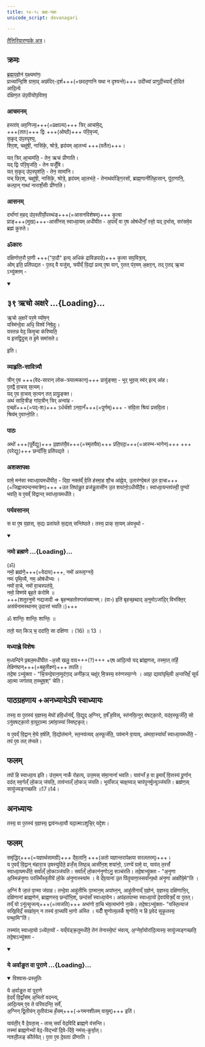 ```yaml
---
title: १४-१८ ब्रह्म-यज्ञः
unicode_script: devanagari

---
```

[तैत्तिरियारण्यके अत्र](https://archive.org/stream/Anandashram_Samskrita_Granthavali_Anandashram_Sanskrit_Series/ASS_036_Taittiriya_Aranyakam_With_Sayana_Bhashya_Part_1_-_Babasastri_Phadke_1898#page/n145/mode/2up)।


## क्रमः
ब्र॒ह्म॒य॒ज्ञेन॑ य॒क्ष्यमा॑णः॒  
प्राच्या॑न्दि॒शि ग्रामा॒द् अछ॑दिर्-द॒र्श+++(=छदतृणानि यथा न दृश्यन्ते)+++ उदी॑च्यां प्रागुदी॒च्याव्ँ वो॒दित॑ आदि॒त्ये  
द॑क्षिण॒त उ॑प॒वीयो॑प॒विश्य॒  

### आचमनम्
हस्ता॑व् अव॒निज्य॒+++(=प्रक्षाल्य)+++ त्रिर् आचा॑मे॒द्,  
+++(ततः)+++ द्विः +++(ओष्ठौ)+++ प॑रि॒मृज्य॑,  
स॒कृद् उ॑प॒स्पृश्य॒,  
शिर॒श्, चक्षु॑षी॒, नासि॑के॒, श्रोत्रे॒, हृद॑यम् आ॒लभ्य॑ +++(वर्तेत)+++।

यत् त्रिर् आ॒चाम॑ति॒ - तेन॒ ऋचः॑ प्रीणाति।  
यद् द्विः प॑रि॒मृज॑ति॒ - तेन यजूँ॑षि।  
यत् स॒कृद् उ॑प॒स्पृश॑ति॒ - तेन॒ सामा॑नि।  
यच् छिर॒श्, चक्षु॑षी॒, नासि॑के॒, श्रोत्रे॒, हृद॑यम् आ॒लभ॑ते॒ - तेनाथ॑र्वाङ्गि॒रसो॑, ब्राह्म॒णानी॑तिहा॒सान्, पु॑रा॒णानि॒, कल्पा॒न् गाथा॑ नाराशँ॒सीः प्री॑णाति।

### आसनम्

दर्भा॑णां म॒हद् उ॑प॒स्तीर्यो॒पस्थ॑ङ्+++(=आसनविशेषम्)+++ कृ॒त्वा  
प्राङ्+++(मुख)+++-आसी॑नस् स्वाध्या॒यम् अधी॑यीत - अ॒पाव्ँ वा ए॒ष ओष॑धीनाँ॒ रसो॒ यद् द॒र्भास्, सर॑समे॒व ब्रह्म॑ कुरुते।  

### ॐकारः
दक्षिणोत्त॒रौ पा॒णी +++("पा॒दौ" इत्य् अधिकं द्राविडपाठे)+++ कृ॒त्वा सप॒वित्रा॒व्,  
ओम् इति॒ प्रति॑पद्यत - ए॒तद् वै यजु॑स्, त्रयीव्ँ वि॒द्यां प्रत्य् ए॒षा वाग्, ए॒तत् प॑र॒मम् अ॒क्षर॒न्, तद् ए॒तद् ऋ॒चा ऽभ्यु॑क्तम् -  

<div class="js_include" includetitle="false" newlevelforh1="2" unfilled url="/vedAH_Rk/shAkalam/saMhitA/vishvAsa-prastutiH/01/164/39_Rcho_axare.md">
<details open><summary><h2>३९ ऋचो अक्षरे ...{Loading}...</h2></summary>


ऋ॒चो अ॒क्षरे॑ पर॒मे व्यो॑म॒न्  
यस्मि॑न्दे॒वा अधि॒ विश्वे॑ निषे॒दुः।  
यस्तन्न वेद॒ किमृ॒चा क॑रिष्यति॒  
य इत्तद्वि॒दुस् त इ॒मे समा॑सते॥

</details>
</div>

इति।  

### व्याहृति-सावित्र्यौ
त्रीन् ए॒व +++(वेद-सारान् लोक-त्रयात्मकान्)+++ प्रायु॑ङ्क्त॒ - भूर् भुव॒स् स्व॑र् इत्य् आ॑ह।   
ए॒तद्वै वा॒चस् स॒त्यम्।  
यद् ए॒व वा॒चस् स॒त्यन् तत् प्रायु॒ङ्क्त।  
अथ॑ सावि॒त्रीङ् गा॑य॒त्रीन् त्रिर् अन्वा॑ह -  
प॒च्छो॑+++(=पद्-शः)+++ ऽर्धर्च॑शो ऽनवा॒नँ+++(=पूर्णम्)+++ - स॑वि॒ता श्रियः॑ प्रसवि॒ता।  
श्रिय॑म् ए॒वाप्नो॒ति।  

### पाठः
अथो॑ +++(पूर्वेद्युः)+++ प्र॒ज्ञात॑यै॒व+++(=स्मृतयैव)+++ प्र॑ति॒पदा॒+++(=आरम्भ-भागेन)+++ +++(परेद्युः)+++ छन्दाँ॑सि॒ प्रति॑पद्यते ।

### अशक्तपक्षः
ग्रामे॒ मन॑सा स्वाध्या॒यमधी॑यीत॒ - दिवा॒ नक्त॑व्ँ वे॒ति ह॑स्मा॒ह शौ॒च आ॑ह्ने॒य, उ॒तार॑ण्ये॒बल॑ उ॒त वा॒चा+++(=जिह्वास्पन्दनमात्रेण)+++ +उत तिष्ठ॑न्नु॒त व्रज॑न्नु॒तासी॑न उ॒त शया॑नो॒ऽधीयी॑तै॒व। स्वा॑ध्या॒यन्तप॑स्वी॒ पुण्यो॑ भवति॒ य ए॒वव्ँ विद्वान्त् स्वा॑ध्या॒यमधी॑ते।

### पर्यवसानम्
स वा ए॒ष य॒ज्ञस्, स॒द्यः प्रता॑यते स॒द्यस् सन्ति॑ष्ठते। तस्य॒ प्राक् सा॒यम् अ॑वभृ॒थो -

<div class="js_include" includetitle="false" newlevelforh1="3" unfilled url="/vedAH_yajuH/taittirIyam/sArasvata-vibhAgaH/AraNyakam/Rk/vishvAsa-prastutiH/02_svAdhyAya-brAhmaNAdi/namo_brahmaNe.md">
<details open><summary><h3>नमो ब्रह्मणे ...{Loading}...</h3></summary>

(ॐ)  
नमो॒ ब्रह्म॑णे॒+++(=वेदाय)+++, नमो॑ अस्त्व॒ग्नये॒  
नमः॑ पृथि॒व्यै, नम॒ ओष॑धीभ्यः ।  
नमो॑ वा॒चे, नमो॑ वा॒चस्पत॑ये॒,  
नमो॒ विष्ण॑वे बृह॒ते क॑रोमि ॥  
+++(शतुरनुमो नद्यजादी ⇒ बृहन्महतोरुपसंख्यानम्। (वा॰) इति॑ बृहच्छ॒ब्दाद् अ॒नुमोऽजा॑दि॒र् विभ॑क्ति॒र् अस॑र्वनामस्थानम् उ॒दात्ता॑ भवति।)+++

ॐ शान्तिः॒ शान्तिः॒ शान्तिः॒ ॥
</details>
</div>  

ततो॒ यत् किञ् च॒ ददा॑ति॒ सा दक्षि॑णा । (16) ॥ 13 ।

### मध्याह्ने विशेषः
म॒ध्यन्दि॑ने प्र॒बल॒मधी॑यीत -अ॒सौ खलु॒ वाव+++(?)+++ +एष आ॑दि॒त्यो यद् ब्रा॑ह्म॒णस्, तस्मा॒त् तर्हि॒ तेक्ष्णि॑ष्ठन्+++(=बहुतीक्ष्णं)+++ तपति।  
तदे॒षा ऽभ्यु॑क्ता - "चि॒त्रन्दे॒वाना॒मुद॑गा॒द् अनी॑क॒ञ् चक्षु॑र् मि॒त्रस्य॒ वरु॑णस्या॒ग्नेः । आप्रा॒ द्यावा॑पृथि॒वी अ॒न्तरि॑क्षँ॒ सूर्य॑ आ॒त्मा जग॑तस् त॒स्थुष॒श्" चेति।  

## पाठग्रहणाय +अनध्यायेऽपि स्वाध्यायः
तस्य॒ वा ए॒तस्य॑ य॒ज्ञस्य॒ मेघो॑ हवि॒र्धान॑व्ँ, वि॒द्युद् अ॒ग्निर्, व॒र्षँ ह॒विस्, स्त॑नयि॒त्नुर् व॑षट्का॒रो, यद॑व॒स्फूर्ज॑ति॒ सो ऽनु॑वषट्का॒रो वा॒युरा॒त्मा ऽमा॑वा॒स्या॑ स्विष्ट॒कृत्।

य ए॒वव्ँ वि॒द्वान् मे॒घे व॒र्षति॑, वि॒द्योत॑माने, स्त॒नय॑त्यव् अ॒स्फूर्ज॑ति॒, पव॑माने वा॒याव्, अ॑मावा॒स्या॑याँ स्वाध्या॒यमधी॑ते॒ - तप॑ ए॒व तत् त॑प्यते।

## फलम्
तपो॑ हि स्वाध्या॒य इति। उ॑त्त॒मन् नाकँ॑ रोहत्य्, उत्त॒मस् स॑मा॒नानां॑ भवति। याव॑न्तँ ह॒ वा इ॒माव्ँ वि॒त्तस्य॑ पू॒र्णान् दद॑त् स्व॒र्गल्ँ लो॒कञ् ज॑यति॒, ताव॑न्तल्ँ लो॒कञ् ज॑यति। भूयाँ॑सञ् चाक्ष॒य्यञ् चाप॑पुनर्मृ॒त्युञ्ज॑यति। ब्रह्म॑ण॒स् सायु॑ज्यङ्गच्छति ॥17॥14।

## अनध्यायः
तस्य॒ वा ए॒तस्य॑ य॒ज्ञस्य॒ द्वाव॑नध्या॒यौ यदा॒त्माऽशुचि॒र् यद्दे॒शः।

## फलम्
समृ॑द्धिर्+++(=यज्ञार्थसामग्री)+++ दैव॒तानि॒ +++(अतो यज्ञान्तरापेक्षया सरलतरम्)+++।  
य ए॒वव्ँ वि॒द्वान् म॑हारा॒त्र उ॒षस्युदि॑ते॒ व्रजँ॒स् तिष्ठ॒न्न् आसी॑न॒श् शया॑नो॒, ऽरण्ये॑ ग्रामे॒ वा, याव॑त् त॒रसँ॑  
स्वाध्या॒यमधी॑ते॒ सर्वा॑ल्ँ लो॒काञ्ज॑यति। सर्वा॑ल्ँ लो॒कान॑नृ॒णोऽनु॒ सञ्च॑रति। तदे॒षाभ्यु॑क्ता - "अ॒नृ॒णा अ॒स्मिन्न॑नृ॒णाः पर॑स्मिँस्तृ॒तीये॑ लो॒के अ॑नृ॒णास्स्या॑म । ये दे॑व॒याना॑ उ॒त पि॑तृ॒याणा॒स्सर्वा॑न्प॒थो अ॑नृ॒णा आक्षी॑ये॒मे"ति ।

अ॒ग्निं वै जा॒तं पा॒प्मा ज॑ग्राह। तन्दे॒वा आहु॑तीभिः पा॒प्मान॒म् अपा॑घ्न॒न्, आहु॑तीनाय्ँ य॒ज्ञेन॑, य॒ज्ञस्य॒ दक्षि॑णाभि॒र्, दक्षि॑णानां ब्राह्म॒णेन॑, ब्राह्म॒णस्य॒ छन्दो॑भि॒श्, छन्द॑साँ स्वाध्या॒येन। अप॑हतपाप्मा स्वाध्या॒यो॑ दे॒वप॑वित्र॒व्ँ वा ए॒तत्। तय्ँ यो ऽनू॑त्सृ॒जत्य्+++(=त्यजति)+++ अभा॑गो वा॒चि भ॑व॒त्यभा॑गो ना॒के। तदे॒षाऽभ्यु॑क्ता- "यस्ति॒त्याज॑ सखि॒विदँ॒ सखा॑य॒न् न तस्य॑ वा॒च्यपि॑ भा॒गो अ॑स्ति । यदीँ॑ शृ॒णोत्य॒लकँ॑ शृणोति॒ न हि प्र॒वेद॑ सुकृ॒तस्य॒ पन्था॒मि"ति॑।

तस्मा॑त् स्वाध्या॒यो ऽध्ये॑त॒व्यो॑ - यय्ँय॑ड्क्र॒तुमधी॑ते॒ तेन॑ तेनास्ये॒ष्टं भ॑वत्य्, अ॒ग्नेर्वा॒योरा॑दि॒त्यस्य॒ सायु॑ज्यङ्गच्छति॒ तदे॒षाऽभ्यु॑क्ता -

<div class="js_include" includetitle="true" newlevelforh1="3" unfilled url="/vedAH_yajuH/taittirIyam/sArasvata-vibhAgaH/AraNyakam/brAhmaNam/sarva-prastutiH/02_svAdhyAya-brAhmaNAdi/brAhmaNa-vandanam.md">
<details open><summary><h3>ये अर्वाङुत वा पुराणे ...{Loading}...</h3></summary>
<details open><summary>विश्वास-प्रस्तुतिः</summary>

ये अ॒र्वाङु॒त वा॑ पुरा॒णे  
वे॒दव्ँ वि॒द्वाँस॑म् अ॒भितो॑ वदन्त्य्,  
आदि॒त्यम् ए॒व ते परि॑वदन्ति॒ सर्वे॑,  
अ॒ग्निन् द्वि॒तीय॑न् तृ॒तीय॑ञ्च हँ॒सम्+++(→गमनशीलम् वायुम्)+++ इति॑।  

याव॑ती॒र् वै दे॒वता॒स् - तास् सर्वा॑ वेद॒विदि॑ ब्राह्म॒णे व॑सन्ति।  
तस्मा॑ ब्राह्म॒णेभ्यो॑ वेद॒-विद्भ्यो॑ दि॒वे-दि॑वे॒ नम॑स्-कुर्या॒त्।  
नाश्ली॒लङ् की॑र्तयेत्। ए॒ता ए॒व दे॒वताः॑ प्रीणाति ।
</details>
</details>
</div>